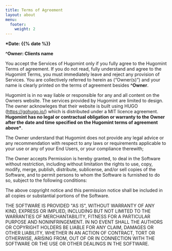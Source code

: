 ```yaml
---
title: Terms of Agreement
layout: about
menu:
  footer:
    weight: 2
---
```


**\*Date: {{% date %}}**

**^Owner: Clients name**

You accept the Services of Hugomint only if you fully agree to the Hugomint Terms of agreement. If you do not read, fully understand and agree to the Hugomint Terms, you must immediately leave and reject any provision of Services. You are collectively referred to herein as (“Owner(s)”) and your name is clearly printed on the terms of agreement besides **^Owner**.

Hugomint is in no way liable or responsible for any and all content on the Owners website. The services provided by Hugomint are limited to design. The owner acknowleges that their website is built using HUGO (https://gohugo.io/) which is distributed under a MIT licence agreement. **Hugomint has no legal or contractual obligation or warranty to the Owner after the date and time specified on the Hugomint terms of agreement above\***.

The Owner understand that Hugomint does not provide any legal advice or any recommendation with respect to any laws or requirements applicable to your use or any of your End Users, or your compliance therewith;

The Owner accepts Permission is hereby granted, to deal in the Software without restriction, including without limitation the rights to use, copy, modify, merge, publish, distribute, sublicense, and/or sell copies of the Software, and to permit persons to whom the Software is furnished to do so, subject to the following conditions:

The above copyright notice and this permission notice shall be included in all copies or substantial portions of the Software.

THE SOFTWARE IS PROVIDED "AS IS", WITHOUT WARRANTY OF ANY KIND, EXPRESS OR IMPLIED, INCLUDING BUT NOT LIMITED TO THE WARRANTIES OF MERCHANTABILITY, FITNESS FOR A PARTICULAR PURPOSE AND NONINFRINGEMENT. IN NO EVENT SHALL THE AUTHORS OR COPYRIGHT HOLDERS BE LIABLE FOR ANY CLAIM, DAMAGES OR OTHER LIABILITY, WHETHER IN AN ACTION OF CONTRACT, TORT OR OTHERWISE, ARISING FROM, OUT OF OR IN CONNECTION WITH THE SOFTWARE OR THE USE OR OTHER DEALINGS IN THE SOFTWARE.

